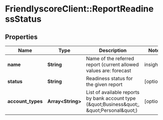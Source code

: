 # FriendlyscoreClient::ReportReadinessStatus

## Properties
Name | Type | Description | Notes
------------ | ------------- | ------------- | -------------
**name** | **String** | Name of the referred report (current allowed values are: forecast|insights) | [optional] 
**status** | **String** | Readiness status for the given report | [optional] 
**account_types** | **Array&lt;String&gt;** | List of available reports by bank account type (\&quot;Business\&quot;, \&quot;Personal\&quot;) | [optional] 


